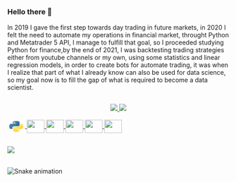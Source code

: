 ##
### Hello there 👋

In 2019 I gave the first step towards day trading in future markets, in 2020 I felt the need to automate my operations in financial market, throught Python and Metatrader 5 API, I manage to fulfill that goal, so I proceeded studying Python for finance,by the end of 2021, I was backtesting trading strategies either from youtube channels or my own, using some statistics and linear regression models, in order to create bots for automate trading, it was when I realize that part of what I already know can also be used for data science, so my goal now is to fill the gap of what is required to become a data scientist.        
##
<!--
**Fernandopsf/FernandoPSF** is a ✨ _special_ ✨ repository because its `README.md` (this file) appears on your GitHub profile.

Here are some ideas to get you started:

- 🔭 I’m currently working on ...
- 🌱 I’m currently learning Data Science (reading: Biostatistic,by Sonia Vieira)
- 👯 I’m looking to collaborate on ...
- 🤔 I’m looking for help with ...
- 💬 Ask me about ...
- 📫 How to reach me: ...
- 😄 Pronouns: ...
- ⚡ Fun fact: I Started
-->
<div align="center">
  <a href="https://github.com/Fernandopsf">
  <img height="180em" src="https://github-readme-stats.vercel.app/api?username=Fernandopsf&show_icons=true&theme=blue&include_all_commits=true&count_private=true"/>
  <img height="180em" src="https://github-readme-stats.vercel.app/api/top-langs/?username=fernandopsf&layout=compact&langs_count=7&theme=blue"/>
</div>

<div style="display: inline_block"><br>

  <img align="center" height="30" width="40" src="https://raw.githubusercontent.com/devicons/devicon/master/icons/python/python-original.svg">
  <img align="center" height="30" width="40" src="https://cdn.jsdelivr.net/gh/devicons/devicon/icons/jupyter/jupyter-original-wordmark.svg" />
  <img align="center" height="30" width="40" src="https://cdn.jsdelivr.net/gh/devicons/devicon/icons/pandas/pandas-original-wordmark.svg" />
  <img align="center" height="30" width="40" src="https://cdn.jsdelivr.net/gh/devicons/devicon/icons/numpy/numpy-original-wordmark.svg" />
  <img align="center" height="30" width="40" src="https://cdn.jsdelivr.net/gh/devicons/devicon/icons/postgresql/postgresql-original-wordmark.svg" />
  <img align="center" height="30" width="40" src="https://cdn.jsdelivr.net/gh/devicons/devicon/icons/git/git-original-wordmark.svg" />
  
  
 
 
</div>

##
<div> 
  <a href="https://www.linkedin.com/in/fernando-pereira-9b8ba9108/" target="_blank"><img src="https://img.shields.io/badge/-LinkedIn-%230077B5?style=for-the-badge&logo=linkedin&logoColor=white" target="_blank"></a> 
 </div>
 
##
<div> 

 ![Snake animation](https://github.com/Fernandopsf/FernandoPSF/blob/output/github-contribution-grid-snake.svg)
 
 </div> 
